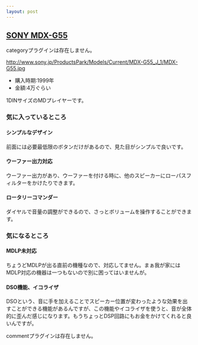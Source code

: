 ```yaml
---
layout: post
---
```

<h2><a href="http://www.sony.jp/ProductsPark/Models/Current/MDX-G55_J_1/index.html">SONY MDX-G55</a></h2>
<p><span class="error">categoryプラグインは存在しません。</span></p>
<p><a href="http://www.sony.jp/ProductsPark/Models/Current/MDX-G55_J_1/MDX-G55.jpg">http://www.sony.jp/ProductsPark/Models/Current/MDX-G55_J_1/MDX-G55.jpg</a></p>
<ul>
<li>購入時期:1999年</li>
<li>金額:4万ぐらい</li>
</ul>
<p>1DINサイズのMDプレイヤーです。</p>
<h3>気に入っているところ</h3>
<h4>シンプルなデザイン</h4>
<p>前面には必要最低限のボタンだけがあるので、見た目がシンプルで良いです。</p>
<h4>ウーファー出力対応</h4>
<p>ウーファー出力があり、ウーファーを付ける時に、他のスピーカーにローパスフィルターをかけたりできます。</p>
<h4>ロータリーコマンダー</h4>
<p>ダイヤルで音量の調整ができるので、さっとボリュームを操作することができます。</p>
<h3>気になるところ</h3>
<h4>MDLP未対応</h4>
<p>ちょうどMDLPが出る直前の機種なので、対応してません。まぁ我が家にはMDLP対応の機器は一つもないので別に困ってはいませんが。</p>
<h4>DSO機能、イコライザ</h4>
<p>DSOという、音に手を加えることでスピーカー位置が変わったような効果を出すことができる機能があるんですが、この機能やイコライザを使うと、音が全体的に歪んだ感じになります。もうちょっとDSP回路にもお金をかけてくれると良いんですが。</p>
<p><span class="error">commentプラグインは存在しません。</span> </p>
